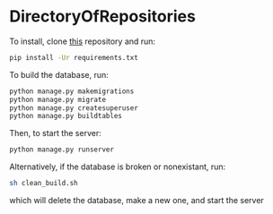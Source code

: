 # DirectoryOfRepositories

To install, clone [this](https://github.com/mfraezz/DirectoryOfRepositories) repository and run:

```bash
pip install -Ur requirements.txt
```

To build the database, run:

```bash
python manage.py makemigrations
python manage.py migrate
python manage.py createsuperuser
python manage.py buildtables
```

Then, to start the server:

```bash
python manage.py runserver
```

Alternatively, if the database is broken or nonexistant, run:

```bash
sh clean_build.sh
```

which will delete the database, make a new one, and start the server
